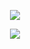 <p align="center"
  
  ![](https://komarev.com/ghpvc/?username=yutanejohiel&color=blue&style=plastic&label=🫧&abbreviated=true)

<p align="center"
  
  ![](https://64.media.tumblr.com/ec78e17e49e00e2eb74b2f5a0f78501e/89c9d9612521108b-49/s1280x1920/acc26f523b5496cda83bafcb6fe6bf686c16cfea.gif)
